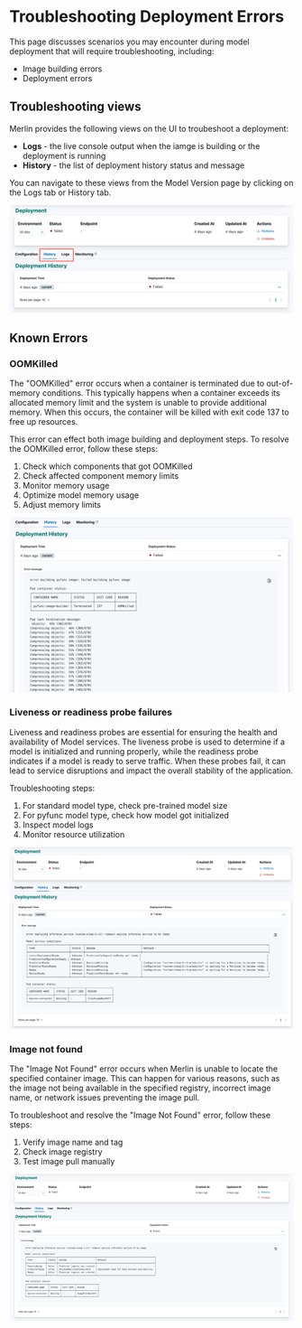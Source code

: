 <!-- page-title: Troubleshooting Deployment Errors -->
<!-- parent-page-title: Deploying a Model -->

# Troubleshooting Deployment Errors

This page discusses scenarios you may encounter during model deployment that will require troubleshooting, including:

- Image building errors
- Deployment errors

## Troubleshooting views

Merlin provides the following views on the UI to troubeshoot a deployment:

- **Logs** - the live console output when the iamge is building or the deployment is running
- **History** - the list of deployment history status and message

You can navigate to these views from the Model Version page by clicking on the Logs tab or History tab.

![Model Version's Logs & History tabs](../../images/deployment_errors/version_log_history_tab.png)

## Known Errors

### OOMKilled

The "OOMKilled" error occurs when a container is terminated due to out-of-memory conditions. This typically happens when a container exceeds its allocated memory limit and the system is unable to provide additional memory. When this occurs, the container will be killed with exit code 137 to free up resources.

This error can effect both image building and deployment steps. To resolve the OOMKilled error, follow these steps:

1. Check which components that got OOMKilled
2. Check affected component memory limits
3. Monitor memory usage
4. Optimize model memory usage
5. Adjust memory limits

![Failed image building due to OOMKilled](../../images/deployment_errors/image_building_oomkilled.png)

### Liveness or readiness probe failures

Liveness and readiness probes are essential for ensuring the health and availability of Model services. The liveness probe is used to determine if a model is initialized and running properly, while the readiness probe indicates if a model is ready to serve traffic. When these probes fail, it can lead to service disruptions and impact the overall stability of the application.

Troubleshooting steps:

1. For standard model type, check pre-trained model size
2. For pyfunc model type, check how model got initialized
3. Inspect model logs
4. Monitor resource utilization

![Model service in crash loop backoff state](../../images/deployment_errors/crashloopbackoff.png)

### Image not found

The "Image Not Found" error occurs when Merlin is unable to locate the specified container image. This can happen for various reasons, such as the image not being available in the specified registry, incorrect image name, or network issues preventing the image pull.

To troubleshoot and resolve the "Image Not Found" error, follow these steps:

1. Verify image name and tag
2. Check image registry
3. Test image pull manually

![Image not found](../../images/deployment_errors/image_not_found.png)